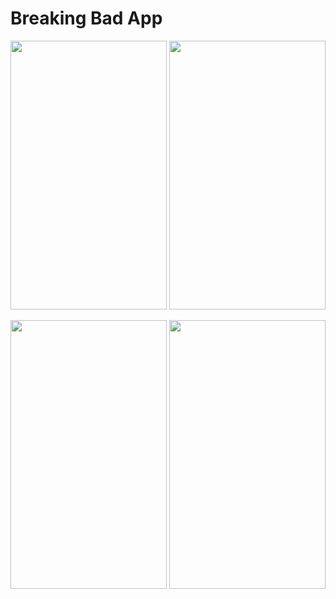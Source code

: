 # Breaking Bad App

<img src=https://user-images.githubusercontent.com/56589369/96373972-8c264c80-1178-11eb-8754-5cd4a680f162.png height="430" width="250"> <img src=https://user-images.githubusercontent.com/56589369/96373979-92b4c400-1178-11eb-882c-bc4d0ccd3c3b.png height="430" width="250">

<img src=https://user-images.githubusercontent.com/56589369/96373981-9a746880-1178-11eb-90f4-21cc8f4f0078.png height="430" width="250"> <img src=https://user-images.githubusercontent.com/56589369/96373986-9fd1b300-1178-11eb-9d5f-1ef17f40aa32.png height="430" width="250">
